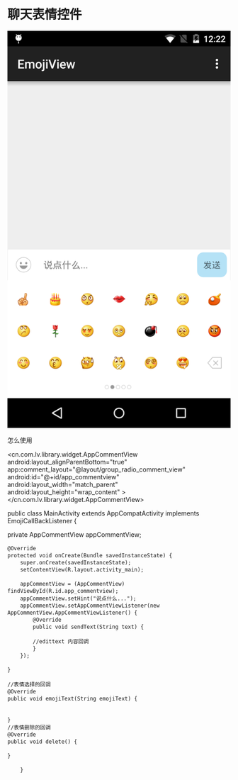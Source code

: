 # 聊天表情控件

![](https://github.com/candRabbit/EmojiView/blob/master/EmojiView/screenshot/screenshot.png)

怎么使用


<cn.com.lv.library.widget.AppCommentView
        android:layout_alignParentBottom="true"
        app:comment_layout="@layout/group_radio_comment_view"
        android:id="@+id/app_commentview"
        android:layout_width="match_parent"
        android:layout_height="wrap_content"
        ></cn.com.lv.library.widget.AppCommentView>
        
public class MainActivity extends AppCompatActivity implements EmojiCallBackListener {

  private AppCommentView appCommentView;

    @Override
    protected void onCreate(Bundle savedInstanceState) {
        super.onCreate(savedInstanceState);
        setContentView(R.layout.activity_main);

        appCommentView = (AppCommentView) findViewById(R.id.app_commentview);
        appCommentView.setHint("说点什么...");
        appCommentView.setAppCommentViewListener(new AppCommentView.AppCommentViewListener() {
            @Override
            public void sendText(String text) {

            //edittext 内容回调
            }
        });

    }

    //表情选择的回调
    @Override
    public void emojiText(String emojiText) {
     
     
    }
    //表情删除的回调
    @Override
    public void delete() {
  
    }
        
        }

